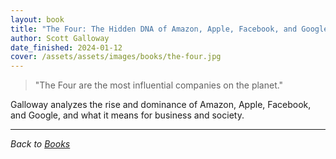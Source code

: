 ```yaml
---
layout: book
title: "The Four: The Hidden DNA of Amazon, Apple, Facebook, and Google"
author: Scott Galloway
date_finished: 2024-01-12
cover: /assets/assets/images/books/the-four.jpg
---
```


> "The Four are the most influential companies on the planet."

Galloway analyzes the rise and dominance of Amazon, Apple, Facebook, and Google, and what it means for business and society.

---

*Back to [Books](/books)* 